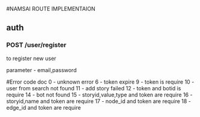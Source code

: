 #NAMSAI ROUTE IMPLEMENTAION

## auth

### POST /user/register

to register new user

parameter - email,password

#Error code doc
0 - unknown error
6 - token expire
9 - token is require
10 - user from search not found
11 - add story failed
12 - token and botid is require
14 - bot not found
15 - storyid,value,type and token are require
16 - storyid,name and token are require
17 - node_id and token are require
18 - edge_id and token are require
